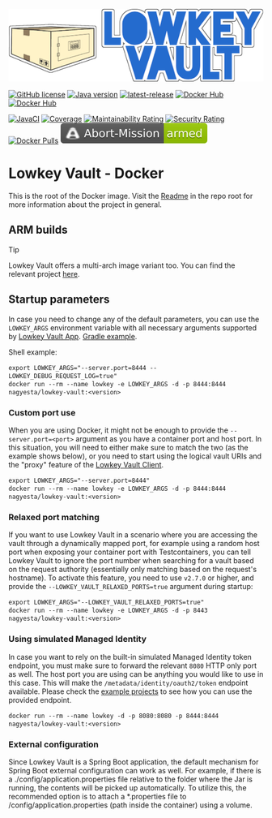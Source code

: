 ![LowkeyVault](../.github/assets/LowkeyVault-logo-full.png)

[![GitHub license](https://img.shields.io/github/license/nagyesta/lowkey-vault?color=informational)](https://raw.githubusercontent.com/nagyesta/lowkey-vault/main/LICENSE)
[![Java version](https://img.shields.io/badge/Java%20version-17-yellow?logo=java)](https://img.shields.io/badge/Java%20version-17-yellow?logo=java)
[![latest-release](https://img.shields.io/github/v/tag/nagyesta/lowkey-vault?color=blue&logo=git&label=releases&sort=semver)](https://github.com/nagyesta/lowkey-vault/releases)
[![Docker Hub](https://img.shields.io/docker/v/nagyesta/lowkey-vault?sort=semver&arch=amd64&logo=docker&label=amd64)](https://hub.docker.com/r/nagyesta/lowkey-vault)
[![Docker Hub](https://img.shields.io/docker/v/nagyesta/lowkey-vault?sort=date&arch=arm64&logo=docker&label=multi-arch)](https://hub.docker.com/r/nagyesta/lowkey-vault)

[![JavaCI](https://img.shields.io/github/actions/workflow/status/nagyesta/lowkey-vault/gradle.yml?logo=github&branch=main)](https://github.com/nagyesta/lowkey-vault/actions/workflows/gradle.yml)
[![Coverage](https://sonarcloud.io/api/project_badges/measure?project=nagyesta_lowkey-vault&metric=coverage)](https://sonarcloud.io/summary/new_code?id=nagyesta_lowkey-vault)
[![Maintainability Rating](https://sonarcloud.io/api/project_badges/measure?project=nagyesta_lowkey-vault&metric=sqale_rating)](https://sonarcloud.io/summary/new_code?id=nagyesta_lowkey-vault)
[![Security Rating](https://sonarcloud.io/api/project_badges/measure?project=nagyesta_lowkey-vault&metric=security_rating)](https://sonarcloud.io/summary/new_code?id=nagyesta_lowkey-vault)
[![Docker Pulls](https://img.shields.io/docker/pulls/nagyesta/lowkey-vault?logo=docker)](https://hub.docker.com/r/nagyesta/lowkey-vault)
[![badge-abort-mission-armed-green](https://raw.githubusercontent.com/nagyesta/abort-mission/wiki_assets/.github/assets/badge-abort-mission-armed-green.svg)](https://github.com/nagyesta/abort-mission)

# Lowkey Vault - Docker

This is the root of the Docker image. Visit the [Readme](../README.md) in the repo root for more information about the project in general.

## ARM builds

> [!TIP]
> Lowkey Vault offers a multi-arch image variant too. You can find the relevant project [here](https://github.com/nagyesta/lowkey-vault-docker-buildx).

## Startup parameters

In case you need to change any of the default parameters, you can use the ```LOWKEY_ARGS``` environment variable with
all necessary arguments supported by [Lowkey Vault App](../lowkey-vault-app/README.md). [Gradle example](build.gradle.kts#L63).

Shell example:

```shell
export LOWKEY_ARGS="--server.port=8444 --LOWKEY_DEBUG_REQUEST_LOG=true"
docker run --rm --name lowkey -e LOWKEY_ARGS -d -p 8444:8444 nagyesta/lowkey-vault:<version>
```

### Custom port use

When you are using Docker, it might not be enough to provide the `--server.port=<port>` argument
as you have a container port and host port. In this situation, you will need to either make sure to
match the two (as the example shows below), or you need to start using the logical vault URIs and the
"proxy" feature of the [Lowkey Vault Client](../lowkey-vault-client/README.md).

```shell
export LOWKEY_ARGS="--server.port=8444"
docker run --rm --name lowkey -e LOWKEY_ARGS -d -p 8444:8444 nagyesta/lowkey-vault:<version>
```

### Relaxed port matching

If you want to use Lowkey Vault in a scenario where you are accessing the vault through a dynamically mapped port,
for example using a random host port when exposing your container port with Testcontainers, you can tell Lowkey Vault
to ignore the port number when searching for a vault based on the request authority (essentially only matching based
on the request's hostname). To activate this feature, you need to use `v2.7.0` or higher, and provide the
`--LOWKEY_VAULT_RELAXED_PORTS=true` argument during startup:

```shell
export LOWKEY_ARGS="--LOWKEY_VAULT_RELAXED_PORTS=true"
docker run --rm --name lowkey -e LOWKEY_ARGS -d -p 8443 nagyesta/lowkey-vault:<version>
```

### Using simulated Managed Identity

In case you want to rely on the built-in simulated Managed Identity token endpoint, you must make sure 
to forward the relevant `8080` HTTP only port as well. The host port you are using can be anything you
would like to use in this case. This will make the `/metadata/identity/oauth2/token` endpoint available. 
Please check the [example projects](../README.md#example-projects) to see how you can use the provided 
endpoint.

```shell
docker run --rm --name lowkey -d -p 8080:8080 -p 8444:8444 nagyesta/lowkey-vault:<version>
```


### External configuration

Since Lowkey Vault is a Spring Boot application, the default mechanism for Spring Boot external 
configuration can work as well. For example, if there is a ./config/application.properties file relative 
to the folder where the Jar is running, the contents will be picked up automatically. To utilize this, the
recommended option is to attach a *.properties file to /config/application.properties (path inside the
container) using a volume.
